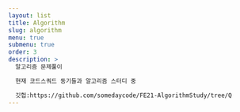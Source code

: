 ```yaml
---
layout: list
title: Algorithm
slug: algorithm
menu: true
submenu: true
order: 3
description: >
  알고리즘 문제풀이

  현재 코드스쿼드 동기들과 알고리즘 스터디 중

  깃헙:https://github.com/somedaycode/FE21-AlgorithmStudy/tree/Q
---
```

